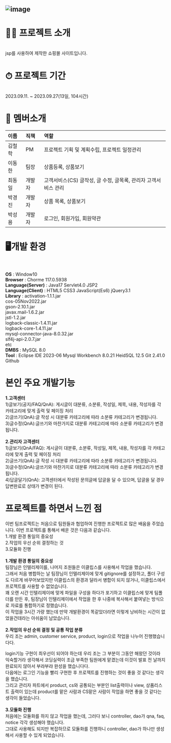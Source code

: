 ![image](https://github.com/bllor/Project2023/assets/136154061/11ed3bd8-d5a2-4b92-9045-2232bc3a2e3e)
---
<h1>👩‍💻 프로젝트 소개</h1><br>
jsp를 사용하여 제작한 쇼핑몰 사이트입니다.

<h1>⏱ 프로젝트 기간</h1><br>
2023.09.11. ~ 2023.09.27(13일, 104시간)

<h1>👫 멤버소개</h1>


|이름|직책|역할|
|:----|:----|:----|
|김철학|PM|프로젝트 기획 및 계획수립, 프로젝트 일정관리|
|이동한|팀장|상품등록, 상품보기|
|최동일|개발자|고객서비스(CS) 글작성, 글 수정, 글목록, 관리자 고객서비스 관리|
|박경진|개발자|상품 목록, 상품보기|
|박성용|개발자|로그인, 회원가입, 회원약관|

<h1>🖥개발 환경</h1><br>

**OS** : Window10<br>
**Browser** : Chorme 117.0.5938<br>
**Language(Server)** : Java17 Servlet4.0 JSP2<br>
**Language(Client)** : HTML5 CSS3 JavaScript(Es6) jQuery3.1<br>
**Library** : activation-1.1.1.jar<br> cos-05Nov2022.jar<br> gson-2.10.1.jar <br>javax.mail-1.6.2.jar <br>jstl-1.2.jar<br> logback-classic-1.4.11.jar <br>logback-core-1.4.11.jar <br>mysql-connector-java-8.0.32.jar <br>slf4j-api-2.0.7.jar<br> etc<br>
**DMBS** : MySQL 8.0<br>
**Tool** : Eclipse IDE 2023-06 Mysql Workbench 8.0.21 HeidSQL 12.5 Git 2.41.0 Github

<h1>본인 주요 개발기능</h1>

**1.고객센터**<br>
1)글보기(공지/FAQ/QnA): 게시글이 대분류, 소분류, 작성일, 제목, 내용, 작성자를 각 카테고리에 맞게 출력 및 페이징 처리<br>
2)글쓰기(QnA):글 작성 시 대분류 카테고리에 따라 소분류 카테고리가 변경됩니다.<br>
3)글수정(QnA):글쓰기와 마찬가지로 대분류 카테고리에 따라 소분류 카테고리가 변경됩니다.<br>
<br>
**2.관리자 고객센터**<br>
1)글보기(QnA/FAQ): 게시글이 대분류, 소분류, 작성일, 제목, 내용, 작성자를 각 카테고리에 맞게 출력 및 페이징 처리<br>
2)글쓰기(QnA):글 작성 시 대분류 카테고리에 따라 소분류 카테고리가 변경됩니다.<br>
3)글수정(QnA):글쓰기와 마찬가지로 대분류 카테고리에 따라 소분류 카테고리가 변경됩니다.<br>
4)답글달기(QnA): 고객센터에서 작성된 문의글에 답글을 달 수 있으며, 답글을 달 경우 답변완료로 상태가 변경이 된다.<br>

<h1>프로젝트를 하면서 느낀 점</h1>

이번 팀프로젝트는 처음으로 팀원들과 협업하여 진행한 프로젝트로 많은 배움을 주었습니다. 이번 프로젝트를 통해서 배운 것은 다음과 같습니다.<br>
1.개발 환경 통일의 중요성<br>
2.작업의 우선 순위 결정하는 것<br>
3.모듈화 진행<br>
<br>
**1.개발 환경 통일의 중요성**<br>
팀장님은 인텔리제이를, 나머지 조원들은 이클립스를 사용해서 작업을 했습니다.<br>
그래서 처음 병합하는 날 팀장님이 인텔리제이에 맞게 gitignore를 설정하고, 폴더 구성도 다르게 바꾸어보았지만 이클립스의 환경과 달라서 병합이 되지 않거나, 이클립스에서 프로젝트를 사용할 수 없었습니다.<br>
꽤 오랜 시간 인텔리제이에 맞게 파일을 구성을 하다가 포기하고 이클립스에 맞게 팀폴더를 만든 후, 팀장님이 인텔리제이에서 작업을 한 후 나중에 복사해서 붙여넣는 방식으로 자료를 통합하기로 정했습니다.<br>
이 작업을 3시간 가량 했는데 만약 개발환경이 똑같았더라면 이렇게 낭비하는 시간이 없었을건데라는 아쉬움이 남았습니다.<br>
<br>
**2.작업의 우선 순위 결정 및 공통 작업 분류**<br>
우리 조는 admin, customer service, product, login으로 작업을 나누어 진행했습니다다.<br>

login기능 구현이 최우선이 되어야 하는데 우리 조는 그 부분이 그동안 해왔던 것이라 익숙할거라 생각해서 코딩실력이 조금 부족한 팀원에게 맡겼는데 이것이 발표 전 날까지 완료되지 않아서 부랴부랴 완성을 했습니다다.<br> 
다음에는 로그인 기능을 빨리 구현한 후 프로젝트를 진행하는 것이 좋을 것 같다는 생각을 했습니다.<br> 
그리고 관리자 파트에서 product, cs와 공통되는 부분인 list출력이나 view, 상품리스트 출력이 있는데 product를 맡은 사람과 CS맡은 사람이 작업을 하면 좋을 것 같다는 생각이 들었습니다.<br>
<br>
**3.모듈화 진행**<br>
처음에는 모듈화를 하지 않고 작업을 했는데, 그러다 보니 controller, dao가 qna, faq, notice 각각 생성해야 했습니다.<br>
그대로 사용해도 되지만 복잡하므로 모듈화를 진행하니 controller, dao가 하나만 생성해서 사용할 수 있게 되었습니다.<br>
